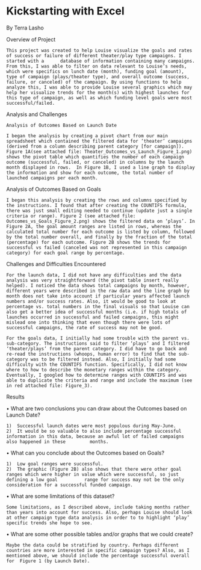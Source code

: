 # Kickstarting with Excel
  By Terra Lasho
  
Overview of Project

	This project was created to help Louise visualize the goals and rates of success or failure of different theater/play type campaigns. I started with a      database of information containing many campaigns. From this, I was able to filter on data relevant to Louise’s needs, which were specifics on lunch date (month), funding goal (amount), type of campaign (plays/theater type), and overall outcome (success, failure, or canceled) of the campaign. By using functions to help analyze this, I was able to provide Louise several graphics which may help her visualize trends for the month(s) with highest launches for this type of campaign, as well as which funding level goals were most successful/failed.
	
Analysis and Challenges

	Analysis of Outcomes Based on Launch Date
	
	I began the analysis by creating a pivot chart from our main spreadsheet which contained the filtered data for ‘theater’ campaigns (derived from a column describing parent category [for campaign]). Figure 1A(see attached file: Theater_Outcomes_vs_Launch_Figure_1.png) shows the pivot table which quantifies the number of each campaign outcome (successful, failed, or canceled) in columns by the launch month displayed in rows.  In Figure 1B, I used a line graph to display the information and show for each outcome, the total number of launched campaigns per each month. 
		
Analysis of Outcomes Based on Goals

	I began this analysis by creating the rows and columns specified by the instructions. I found that after creating the COUNTIFS formula, there was just small editing needed to continue (update just a single criteria or range). Figure 2 (see attached file: Outcomes_vs_Goals_Figure_2.png) shows the filtered data on ‘plays’. In Figure 2A, the goal amount ranges are listed in rows, whereas the calculated total number for each outcome is listed by column, followed by the total number overall, and finally by the fraction of the total (percentage) for each outcome. Figure 2B shows the trends for successful vs failed (canceled was not represented in this campaign category) for each goal range by percentage. 
 
Challenges and Difficulties Encountered

	For the launch data, I did not have any difficulties and the data analysis was very straightforward (the pivot table insert really helped). I noticed the data shows total campaigns by month, however, different years were described in the raw data and the line graph by month does not take into account if particular years affected launch numbers and/or success rates. Also, it would be good to look at percentage vs. total numbers in the final visuals so that Louise can also get a better idea of successful months (i.e. if high totals of launches occurred in successful and failed campaigns, this might mislead one into thinking that even though there were lots of successful campaigns, the rate of success may not be good.
	
	For the goals data, I initially had some trouble with the parent vs. sub-category. The instructions said to filter ‘plays’ and I filtered ‘theater/plays’ from the parent category. I did have to go back and re-read the instructions (whoops, human error) to find that the sub-category was to be filtered instead. Also, I initially had some difficulty with the COUNTIFS function. Specifically, I did not know where to how to describe the monetary ranges within the category. Eventually, I googled how to determine ranges with COUNTIFS and was able to duplicate the criteria and range and include the maximum (see in red attached file: Figure_3). 
 
Results

•	What are two conclusions you can draw about the Outcomes based on Launch Date?

	1)	Successful launch dates were most populous during May-June.
	2)	It would be so valuable to also include percentage successful information in this data, because an awful lot of failed campaigns also happened in these 		months.
	
•	What can you conclude about the Outcomes based on Goals?

	1)	Low goal ranges were successful.
	2)	The graphic (Figure 2B) also shows that there were other goal ranges which were higher in value which were successful, so just defining a low goal 			range for success may not be the only consideration for a successful funded campaign.
	
•	What are some limitations of this dataset?

	Some limitations, as I described above, include taking months rather than years into account for success. Also, perhaps Louise should look at other campaign type data analysis in order to to highlight ‘play’ specific trends she hope to see.
	
•	What are some other possible tables and/or graphs that we could create?

	Maybe the data could be stratified by country. Perhaps different countries are more interested in specific campaign types? Also, as I mentioned above, we should include the percentage successful overall for  Figure 1 (by Launch Date).
